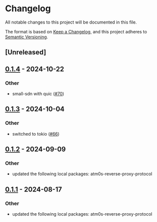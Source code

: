 # Changelog
All notable changes to this project will be documented in this file.

The format is based on [Keep a Changelog](https://keepachangelog.com/en/1.0.0/),
and this project adheres to [Semantic Versioning](https://semver.org/spec/v2.0.0.html).

## [Unreleased]

## [0.1.4](https://github.com/8xFF/atm0s-reverse-proxy/compare/atm0s-reverse-proxy-protocol-ed25519-v0.1.3...atm0s-reverse-proxy-protocol-ed25519-v0.1.4) - 2024-10-22

### Other

- small-sdn with quic ([#70](https://github.com/8xFF/atm0s-reverse-proxy/pull/70))

## [0.1.3](https://github.com/8xFF/atm0s-reverse-proxy/compare/atm0s-reverse-proxy-protocol-ed25519-v0.1.2...atm0s-reverse-proxy-protocol-ed25519-v0.1.3) - 2024-10-04

### Other

- switched to tokio ([#66](https://github.com/8xFF/atm0s-reverse-proxy/pull/66))

## [0.1.2](https://github.com/8xFF/atm0s-reverse-proxy/compare/atm0s-reverse-proxy-protocol-ed25519-v0.1.1...atm0s-reverse-proxy-protocol-ed25519-v0.1.2) - 2024-09-09

### Other

- updated the following local packages: atm0s-reverse-proxy-protocol

## [0.1.1](https://github.com/8xFF/atm0s-reverse-proxy/compare/atm0s-reverse-proxy-protocol-ed25519-v0.1.0...atm0s-reverse-proxy-protocol-ed25519-v0.1.1) - 2024-08-17

### Other
- updated the following local packages: atm0s-reverse-proxy-protocol
